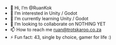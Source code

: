 - 👋 Hi, I’m @RuanKok
- 👀 I’m interested in Unity / Godot
- 🌱 I’m currently learning Unity / Godot
- 💞️ I’m looking to collaborate on NOTHING YET
- 📫 How to reach me ruan@trotskaroo.co.za
- ⚡ Fun fact: 43, single by choice, gamer for life :)

<!---
RuanKok/RuanKok is a ✨ special ✨ repository because its `README.md` (this file) appears on your GitHub profile.
You can click the Preview link to take a look at your changes.
--->
